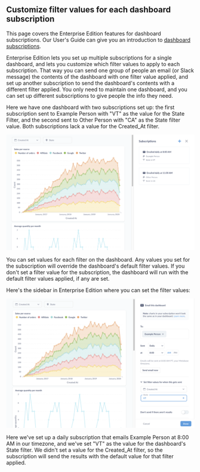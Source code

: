 
## Customize filter values for each dashboard subscription

This page covers the Enterprise Edition features for dashboard subscriptions. Our User's Guide can give you an introduction to [dashboard subscriptions](../users-guide/dashboard-subscriptions). 

Enterprise Edition lets you set up multiple subscriptions for a single dashboard, and lets you customize which filter values to apply to each subscription. That way you can send one group of people an email (or Slack message) the contents of the dashboard with one filter value applied, and set up another subscription to send the dashboard's contents with a different filter applied. You only need to maintain one dashboard, and you can set up different subscriptions to give people the info they need. 

Here we have one dashboard with two subscriptions set up: the first subscription sent to Example Person with "VT" as the value for the State Filter, and the second sent to Other Person with "CA" as the State filter value. Both subscriptions lack a value for the Created_At filter.

![Dashboard with multiple subscriptions](./images/dashboard-subscriptions/multiple-subscriptions.png)

You can set values for each filter on the dashboard. Any values you set for the subscription will override the dashboard's default filter values. If you don't set a filter value for the subscription, the dashboard will run with the default filter values applied, if any are set.

Here's the sidebar in Enterprise Edition where you can set the filter values:

![Setting a filter value](./images/dashboard-subscriptions/set-filter-values.png)

Here we've set up a daily subscription that emails Example Person at 8:00 AM in our timezone, and we've set "VT" as the value for the dashboard's State filter. We didn't set a value for the Created_At filter, so the subscription will send the results with the default value for that filter applied.
